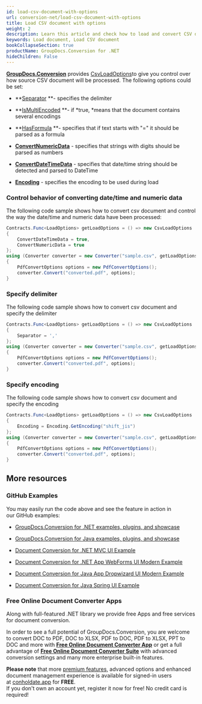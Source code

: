 ```yaml
---
id: load-csv-document-with-options
url: conversion-net/load-csv-document-with-options
title: Load CSV document with options
weight: 2
description: Learn this article and check how to load and convert CSV documents with advanced options using GroupDocs.Conversion for .NET API.
keywords: Load document, Load CSV document
bookCollapseSection: true
productName: GroupDocs.Conversion for .NET
hideChildren: False
---
```

[**GroupDocs.Conversion**](https://products.groupdocs.com/conversion/net) provides [CsvLoadOptions](https://apireference.groupdocs.com/net/conversion/groupdocs.conversion.options.load/csvloadoptions)to give you control over how source CSV document will be processed. The following options could be set:

*   **[Separator](https://apireference.groupdocs.com/net/conversion/groupdocs.conversion.options.load/csvloadoptions/properties/separator) **\- specifies the delimiter 
*   **[IsMultiEncoded](https://apireference.groupdocs.com/net/conversion/groupdocs.conversion.options.load/csvloadoptions/properties/ismultiencoded) **\- if *true, *means that the document contains several encodings  
    
*   **[HasFormula](https://apireference.groupdocs.com/net/conversion/groupdocs.conversion.options.load/csvloadoptions/properties/hasformula) **\- specifies that if text starts with "=" it should be parsed as a formula
*   **[ConvertNumericData](https://apireference.groupdocs.com/net/conversion/groupdocs.conversion.options.load/csvloadoptions/properties/convertnumericdata)** - specifies that strings with digits should be parsed as numbers
*   **[ConvertDateTimeData](https://apireference.groupdocs.com/net/conversion/groupdocs.conversion.options.load/csvloadoptions/properties/convertdatetimedata)** - specifies that date/time string should be detected and parsed to DateTime
*   **[Encoding](https://apireference.groupdocs.com/net/conversion/groupdocs.conversion.options.load/csvloadoptions/properties/encoding)** - specifies the encoding to be used during load

### Control behavior of converting date/time and numeric data

The following code sample shows how to convert csv document and control the way the date/time and numeric data have been processed:

```csharp
Contracts.Func<LoadOptions> getLoadOptions = () => new CsvLoadOptions
{
    ConvertDateTimeData = true,
    ConvertNumericData = true
};
using (Converter converter = new Converter("sample.csv", getLoadOptions))
{
    PdfConvertOptions options = new PdfConvertOptions();
    converter.Convert("converted.pdf", options);
}
```

### Specify delimiter

The following code sample shows how to convert csv document and specify the delimiter

```csharp
Contracts.Func<LoadOptions> getLoadOptions = () => new CsvLoadOptions
{
    Separator = ','
};
using (Converter converter = new Converter("sample.csv", getLoadOptions))
{
    PdfConvertOptions options = new PdfConvertOptions();
    converter.Convert("converted.pdf", options);
}
```

### Specify encoding

The following code sample shows how to convert csv document and specify the encoding

```csharp
Contracts.Func<LoadOptions> getLoadOptions = () => new CsvLoadOptions
{
    Encoding = Encoding.GetEncoding("shift_jis")
};
using (Converter converter = new Converter("sample.csv", getLoadOptions))
{
    PdfConvertOptions options = new PdfConvertOptions();
    converter.Convert("converted.pdf", options);
}
```

## More resources

### GitHub Examples

You may easily run the code above and see the feature in action in our GitHub examples:

*   [GroupDocs.Conversion for .NET examples, plugins, and showcase](https://github.com/groupdocs-conversion/GroupDocs.Conversion-for-.NET)
    
*   [GroupDocs.Conversion for Java examples, plugins, and showcase](https://github.com/groupdocs-conversion/GroupDocs.Conversion-for-Java)
    
*   [Document Conversion for .NET MVC UI Example](https://github.com/groupdocs-conversion/GroupDocs.Conversion-for-.NET-MVC) 
    
*   [Document Conversion for .NET App WebForms UI Modern Example](https://github.com/groupdocs-conversion/GroupDocs.Conversion-for-.NET-WebForms)
    
*   [Document Conversion for Java App Dropwizard UI Modern Example](https://github.com/groupdocs-conversion/GroupDocs.Conversion-for-Java-Dropwizard)
    
*   [Document Conversion for Java Spring UI Example](https://github.com/groupdocs-conversion/GroupDocs.Conversion-for-Java-Spring)
    

### Free Online Document Converter Apps

Along with full-featured .NET library we provide free Apps and free services for document conversion.

In order to see a full potential of GroupDocs.Conversion, you are welcome to convert DOC to PDF, DOC to XLSX, PDF to DOC, PDF to XLSX, PPT to DOC and more with **[Free Online Document Converter App](https://products.groupdocs.app/conversion)** or get a full advantage of **[Free Online Document Converter Suite](https://conholdate.app/features/document-converter-online)** with advanced conversion settings and many more enterprise built-in features.

**Please note** that more [premium features](https://conholdate.app/features), advanced options and enhanced document management experience is available for signed-in users at [conholdate.app](https://conholdate.app/) for **FREE**.  
If you don't own an account yet, register it now for free! No credit card is required!
